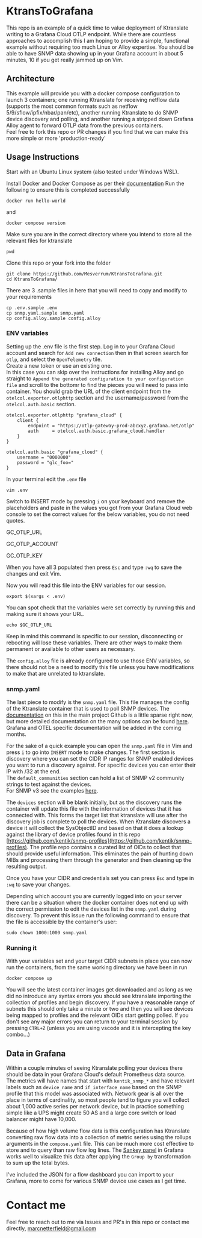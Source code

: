 # KtransToGrafana
This repo is an example of a quick time to value deployment of Ktranslate writing to a Grafana Cloud OTLP endpoint.  While there are countless approaches to accomplish this I am hoping to provide a simple, functional example without requiring too much Linux or Alloy expertise.  You should be able to have SNMP data showing up in your Grafana account in about 5 minutes, 10 if you get really jammed up on Vim.

## Architecture
This example will provide you with a docker compose configuration to launch 3 containers; one running Ktranslate for receiving netflow data (supports the most common formats such as netflow 5/9/sflow/ipfix/nbar/pan/etc), another running Ktranslate to do SNMP device discovery and polling, and another running a stripped down Grafana Alloy agent to forward OTLP data from the previous containers.  
Feel free to fork this repo or PR changes if you find that we can make this more simple or more 'production-ready' 

## Usage Instructions
Start with an Ubuntu Linux system (also tested under Windows WSL).

Install Docker and Docker Compose as per their [documentation](https://docs.docker.com/compose/install/linux/#install-using-the-repository)
Run the following to ensure this is completed successfully
```docker engine
docker run hello-world
```
and
```docker compose
docker compose version
```

Make sure you are in the correct directory where you intend to store all the relevant files for ktranslate

```
pwd
```

Clone this repo or your fork into the folder
```
git clone https://github.com/Mesverrum/KtransToGrafana.git
cd KtransToGrafana/
```

There are 3 .sample files in here that you will need to copy and modify to your requirements
```
cp .env.sample .env
cp snmp.yaml.sample snmp.yaml
cp config.alloy.sample config.alloy
```

### ENV variables
Setting up the .env file is the first step.  Log in to your Grafana Cloud account and search for `Add new connection` then in that screen search for `otlp`, and select the `OpenTelemetry` tile.  
Create a new token or use an existing one.  
In this case you can skip over the instructions for installing Alloy and go straight to `Append the generated configuration to your configuration file` and scroll to the bottomr to find the pieces you will need to pass into  container.  You should grab the URL of the client endpoint from the `otelcol.exporter.otlphttp` section and the username/password from the `otelcol.auth.basic` section.

```
otelcol.exporter.otlphttp "grafana_cloud" {
	client {
		endpoint = "https://otlp-gateway-prod-abcxyz.grafana.net/otlp"
		auth     = otelcol.auth.basic.grafana_cloud.handler
	}
}

otelcol.auth.basic "grafana_cloud" {
	username = "0000000"
	password = "glc_foo="
}  
```

In your terminal edit the `.env` file
```
vim .env
```

Switch to INSERT mode by pressing `i` on your keyboard and remove the placeholders and paste in the values you got from your Grafana Cloud web console to set the correct values for the below variables, you do not need quotes.

GC_OTLP_URL

GC_OTLP_ACCOUNT

GC_OTLP_KEY


When you have all 3 populated then press `Esc` and type `:wq` to save the changes and exit Vim.

Now you will read this file into the ENV variables for our session. 
```
export $(xargs < .env)
```
You can spot check that the variables were set correctly by running this and making sure it shows your URL.
```
echo $GC_OTLP_URL
```

Keep in mind this command is specific to our session, disconnecting or rebooting will lose these variables.  There are other ways to make them permanent or available to other users as necessary.

The `config.alloy` file is already configured to use those ENV variables, so there should not be a need to modify this file unless you have modifications to make that are unrelated to ktranslate.

### snmp.yaml
The last piece to modify is the `snmp.yaml` file.  This file manages the config of the Ktranslate container that is used to poll SNMP devices.  The [documentation](https://github.com/kentik/ktranslate/wiki) on this in the main project Github is a little sparse right now, but more detailed documentation on the many options can be found [here](https://docs.newrelic.com/docs/network-performance-monitoring/advanced/advanced-config/).  Grafana and OTEL specific documentation will be added in the coming months.

For the sake of a quick example you can open the `snmp.yaml` file in Vim and press `i` to go into `INSERT` mode to make changes.  The first section is discovery where you can set the CIDR IP ranges for SNMP enabled devices you want to run a discovery against.  For specific devices you can enter their IP with /32 at the end.  
The `default_communities` section can hold a list of SNMP v2 community strings to test against the devices.  
For SNMP v3 see the examples [here]([https://docs.newrelic.com/docs/network-performance-monitoring/advanced/advanced-config/](https://docs.newrelic.com/docs/network-performance-monitoring/advanced/advanced-config/#snmpv3-config)).

The `devices` section will be blank initially, but as the discovery runs the container will update this file with the information of devices that it has connected with.  This forms the target list that ktranslate will use after the discovery job is complete to poll the devices.  When Ktranslate discovers a device it will collect the SysObjectID and based on that it does a lookup against the library of device profiles found in this repo [https://github.com/kentik/snmp-profiles](https://github.com/kentik/snmp-profiles).
The profile repo contains a curated list of OIDs to collect that should provide useful information. This eliminates the pain of hunting down MIBs and processing them through the generator and then cleaning up the resulting output.

Once you have your CIDR and credentials set you can press `Esc` and type in `:wq` to save your changes.

Depending which account you are currently logged into on your server there can be a situation where the docker container does not end up with the correct permission to edit the devices list in the `snmp.yaml` during discovery.  To prevent this issue run the following command to ensure that the file is accessible by the container's user:
```
sudo chown 1000:1000 snmp.yaml
```

### Running it
With your variables set and your target CIDR subnets in place you can now run the containers, from the same working directory we have been in run
```
docker compose up
```
You will see the latest container images get downloaded and as long as we did no introduce any syntax errors you should see ktranslate importing the collection of profiles and begin discovery.  If you have a reasonable range of subnets this should only take a minute or two and then you will see devices being mapped to profiles and the relevant OIDs start getting polled.  If you don't see any major errors you can return to your terminal session by pressing `CTRL+Z` (unless you are using vscode and it is intercepting the key combo...)


## Data in Grafana

Within a couple minutes of seeing Ktranslate polling your devices there should be data in your Grafana Cloud's default Prometheus data source.  The metrics will have names that start with `kentik_snmp_*` and have relevant labels such as `device_name` and `if_interface_name` based on the SNMP profile that this model was associated with. Network gear is all over the place in terms of cardinality, so most people tend to figure you will collect about 1,000 active series per network device, but in practice something simple like a UPS might create 50 AS and a large core switch or load balancer might have 10,000.

Because of how high volume flow data is this configuration has Ktranslate converting raw flow data into a collection of metric series using the rollups arguments in the `compose.yaml` file.  This can be much more cost effective to store and to query than raw flow log lines.  The [Sankey panel](https://grafana.com/grafana/plugins/netsage-sankey-panel/) in Grafana works well to visualize this data after applying the `Group by` transformation to sum up the total bytes.


I've included the JSON for a flow dashboard you can import to your Grafana, more to come for various SNMP device use cases as I get time.

# Contact me
Feel free to reach out to me via Issues and PR's in this repo or contact me directly, marcnetterfield@gmail.com

